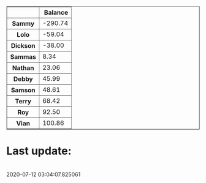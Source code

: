<table border="1" class="dataframe">
  <thead>
    <tr style="text-align: right;">
      <th></th>
      <th>Balance</th>
    </tr>
  </thead>
  <tbody>
    <tr>
      <th>Sammy</th>
      <td>-290.74</td>
    </tr>
    <tr>
      <th>Lolo</th>
      <td>-59.04</td>
    </tr>
    <tr>
      <th>Dickson</th>
      <td>-38.00</td>
    </tr>
    <tr>
      <th>Sammas</th>
      <td>8.34</td>
    </tr>
    <tr>
      <th>Nathan</th>
      <td>23.06</td>
    </tr>
    <tr>
      <th>Debby</th>
      <td>45.99</td>
    </tr>
    <tr>
      <th>Samson</th>
      <td>48.61</td>
    </tr>
    <tr>
      <th>Terry</th>
      <td>68.42</td>
    </tr>
    <tr>
      <th>Roy</th>
      <td>92.50</td>
    </tr>
    <tr>
      <th>Vian</th>
      <td>100.86</td>
    </tr>
  </tbody>
</table><H1>Last update:</h1><br>2020-07-12 03:04:07.825061